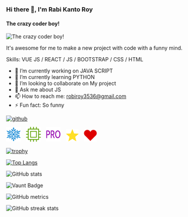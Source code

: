 ### Hi there 👋, I'm Rabi Kanto Roy
#### The crazy coder boy!
![The crazy coder boy!](www.linkedin.com/in/rabi-kanto-roy-b97a32314)

It's awesome for me to make a new project with code with a funny mind.

Skills: VUE JS / REACT / JS / BOOTSTRAP / CSS / HTML

- 🔭 I’m currently working on JAVA SCRIPT 
- 🌱 I’m currently learning PYTHON 
- 👯 I’m looking to collaborate on My project 
- 💬 Ask me about JS 
- 📫 How to reach me: robiroy3536@gmail.com 
- ⚡ Fun fact: So funny 


[<img src='https://cdn.jsdelivr.net/npm/simple-icons@3.0.1/icons/github.svg' alt='github' height='40'>](https://github.com/rabikantoroy)  

<a href='https://archiveprogram.github.com/'><img src='https://raw.githubusercontent.com/acervenky/animated-github-badges/master/assets/acbadge.gif' width='40' height='40'></a> <a href='https://docs.github.com/en/developers'><img src='https://raw.githubusercontent.com/acervenky/animated-github-badges/master/assets/devbadge.gif' width='40' height='40'></a> <a href='https://github.com/pricing'><img src='https://raw.githubusercontent.com/acervenky/animated-github-badges/master/assets/pro.gif' width='40' height='40'></a> <a href='https://stars.github.com/'><img src='https://raw.githubusercontent.com/acervenky/animated-github-badges/master/assets/starbadge.gif' width='35' height='35'></a> <a href='https://docs.github.com/en/github/supporting-the-open-source-community-with-github-sponsors'><img src='https://raw.githubusercontent.com/acervenky/animated-github-badges/master/assets/sponsorbadge.gif' width='35' height='35'></a> 

[![trophy](https://github-profile-trophy.vercel.app/?username=rabikantoroy)](https://github.com/ryo-ma/github-profile-trophy)

[![Top Langs](https://github-readme-stats.vercel.app/api/top-langs/?username=rabikantoroy)](https://github.com/anuraghazra/github-readme-stats)

![GitHub stats](https://github-readme-stats.vercel.app/api?username=rabikantoroy&show_icons=true&count_private=true)  

![Vaunt Badge](https://api.vaunt.dev/v1/github/entities/rabikantoroy/contributions?format=svg&private=true)  

![GitHub metrics](https://metrics.lecoq.io/rabikantoroy)  

![GitHub streak stats](https://streak-stats.demolab.com/?user=rabikantoroy)  

